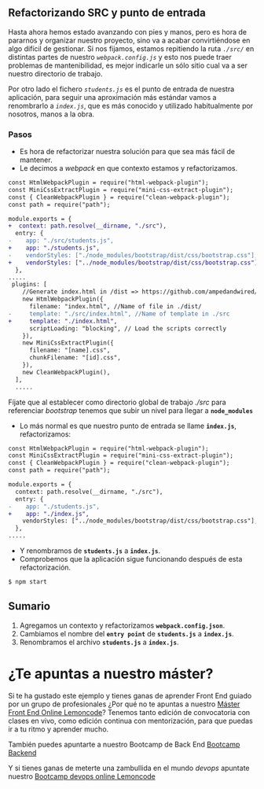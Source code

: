 ## Refactorizando SRC y punto de entrada

Hasta ahora hemos estado avanzando con pies y manos, pero es hora de pararnos y organizar nuestro proyecto, sino va a acabar convirtiéndose en algo difícil de gestionar. Si nos fijamos, estamos repitiendo la ruta _`./src/`_ en distintas partes de nuestro *``webpack.config.js``* y esto nos puede traer problemas de mantenibilidad, es mejor indicarle un sólo sitio cual va a ser nuestro directorio de trabajo.

Por otro lado el fichero _`students.js`_ es el punto de entrada de nuestra aplicación, para seguir una aproximación más estándar vamos a renombrarlo a _`index.js`_, que es más conocido y utilizado habitualmente por nosotros, manos a la obra.

### Pasos

- Es hora de refactorizar nuestra solución para que sea más fácil de mantener.
- Le decimos a _webpack_ en que contexto estamos y refactorizamos.

```diff
const HtmlWebpackPlugin = require("html-webpack-plugin");
const MiniCssExtractPlugin = require("mini-css-extract-plugin");
const { CleanWebpackPlugin } = require("clean-webpack-plugin");
const path = require("path");

module.exports = {
+  context: path.resolve(__dirname, "./src"),
  entry: {
-    app: "./src/students.js",
+    app: "./students.js",
-    vendorStyles: ["./node_modules/bootstrap/dist/css/bootstrap.css"],
+	 vendorStyles: ["../node_modules/bootstrap/dist/css/bootstrap.css"],
  },
.....
 plugins: [
    //Generate index.html in /dist => https://github.com/ampedandwired/html-webpack-plugin
    new HtmlWebpackPlugin({
      filename: "index.html", //Name of file in ./dist/
-     template: "./src/index.html", //Name of template in ./src
+	  template: "./index.html",
      scriptLoading: "blocking", // Load the scripts correctly
    }),
    new MiniCssExtractPlugin({
      filename: "[name].css",
      chunkFilename: "[id].css",
    }),
    new CleanWebpackPlugin(),
  ],
  .....
```

Fíjate que al establecer como directorio global de trabajo _./src_ para referenciar
_bootstrap_ tenemos que subir un nivel para llegar a **`node_modules`**

- Lo más normal es que nuestro punto de entrada se llame **`index.js`**, refactorizamos:

```diff
const HtmlWebpackPlugin = require("html-webpack-plugin");
const MiniCssExtractPlugin = require("mini-css-extract-plugin");
const { CleanWebpackPlugin } = require("clean-webpack-plugin");
const path = require("path");

module.exports = {
  context: path.resolve(__dirname, "./src"),
  entry: {
- 	 app: "./students.js",
+    app: "./index.js",
    vendorStyles: ["../node_modules/bootstrap/dist/css/bootstrap.css"],
  },
.....
```

- Y renombramos de **`students.js`** a **`index.js`**.
- Comprobemos que la aplicación sigue funcionando después de esta refactorización.

```bash
$ npm start
```

## Sumario

1. Agregamos un contexto y refactorizamos **`webpack.config.json`**.
2. Cambiamos el nombre del **`entry point`** de **`students.js`** a **`index.js`**.
3. Renombramos el archivo **`students.js`** a **`index.js`**.

# ¿Te apuntas a nuestro máster?

Si te ha gustado este ejemplo y tienes ganas de aprender Front End
guiado por un grupo de profesionales ¿Por qué no te apuntas a
nuestro [Máster Front End Online Lemoncode](https://lemoncode.net/master-frontend#inicio-banner)? Tenemos tanto edición de convocatoria
con clases en vivo, como edición continua con mentorización, para
que puedas ir a tu ritmo y aprender mucho.

También puedes apuntarte a nuestro Bootcamp de Back End [Bootcamp Backend](https://lemoncode.net/bootcamp-backend#inicio-banner)

Y si tienes ganas de meterte una zambullida en el mundo _devops_
apuntate nuestro [Bootcamp devops online Lemoncode](https://lemoncode.net/bootcamp-devops#bootcamp-devops/inicio)
